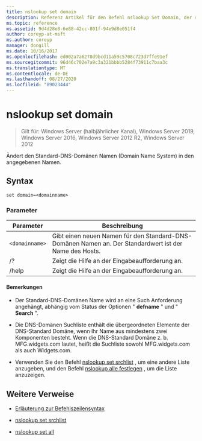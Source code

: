 ```yaml
---
title: nslookup set domain
description: Referenz Artikel für den Befehl nslookup Set Domain, der den Domain Name System Standard-DNS-Domänen Namen (DNS) in den angegebenen Namen ändert.
ms.topic: reference
ms.assetid: 9d4d28e8-6e88-42cc-801f-94e9d8e051f4
author: coreyp-at-msft
ms.author: coreyp
manager: dongill
ms.date: 10/16/2017
ms.openlocfilehash: ed002a7a6278d9bcd11a59c5708c723d7ffe91ef
ms.sourcegitcommit: 96d46c702e7a9c3a321bbbb5284f73911c7baa3c
ms.translationtype: MT
ms.contentlocale: de-DE
ms.lasthandoff: 08/27/2020
ms.locfileid: "89023444"
---
```

# <a name="nslookup-set-domain"></a>nslookup set domain

> Gilt für: Windows Server (halbjährlicher Kanal), Windows Server 2019, Windows Server 2016, Windows Server 2012 R2, Windows Server 2012

Ändert den Standard-DNS-Domänen Namen (Domain Name System) in den angegebenen Namen.

## <a name="syntax"></a>Syntax

```
set domain=<domainname>
```

### <a name="parameters"></a>Parameter

| Parameter | Beschreibung |
| --------- | ----------- |
| `<domainname>` | Gibt einen neuen Namen für den Standard-DNS-Domänen Namen an. Der Standardwert ist der Name des Hosts. |
| /? | Zeigt die Hilfe an der Eingabeaufforderung an. |
| /help | Zeigt die Hilfe an der Eingabeaufforderung an. |

#### <a name="remarks"></a>Bemerkungen

- Der Standard-DNS-Domänen Name wird an eine Such Anforderung angehängt, abhängig vom Status der Optionen " **defname** " und " **Search** ".

- Die DNS-Domänen Suchliste enthält die übergeordneten Elemente der DNS-Standard Domäne, wenn Ihr Name aus mindestens zwei Komponenten besteht. Wenn die DNS-Standard Domäne z. b. MFG.widgets.com lautet, heißt die Suchliste sowohl MFG.widgets.com als auch Widgets.com.

- Verwenden Sie den Befehl [nslookup set srchlist](nslookup-set-srchlist.md) , um eine andere Liste anzugeben, und den Befehl [nslookup alle festlegen](nslookup-set-all.md) , um die Liste anzuzeigen.

## <a name="additional-references"></a>Weitere Verweise

- [Erläuterung zur Befehlszeilensyntax](command-line-syntax-key.md)

- [nslookup set srchlist](nslookup-set-srchlist.md)

- [nslookup set all](nslookup-set-all.md)
